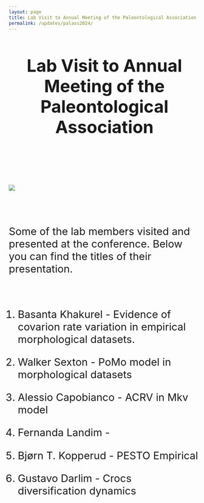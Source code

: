 ```yaml
---
layout: page
title: Lab Visit to Annual Meeting of the Paleontological Association
permalink: /updates/palass2024/
---
```

<header class="page-header">
  <h2 class="page-title">Lab Visit to Annual Meeting of the Paleontological Association</h2>
  <br>
</header>

<style>
  .page-header h2.page-title {
    font-size: 2.8rem;
  }

  .centerimage {
    display: block;
    margin: 0 auto;
    max-width: 100%;
  }

  p, ul, li {
    font-size: 1.7rem;
  }

  br {
    line-height: 2rem;
  }
</style>

<img class="centerimage" src="/assets/images/PalAss_Picture.jpg">

<br><br>
Some of the lab members visited and presented at the conference.
Below you can find the titles of their presentation.

<br>

1. Basanta Khakurel -
Evidence of covarion rate variation in empirical morphological datasets.

2. Walker Sexton -
PoMo model in morphological datasets

3. Alessio Capobianco -
ACRV in Mkv model

4. Fernanda Landim -

5. Bjørn T. Kopperud -
PESTO Empirical

6. Gustavo Darlim -
Crocs diversification dynamics
